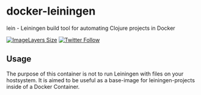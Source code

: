 # docker-leiningen
lein - Leiningen build tool for automating Clojure projects in Docker

[![ImageLayers Size](https://img.shields.io/imagelayers/image-size/axeclbr/leiningen/latest.svg?style=flat-square)](https://imagelayers.io/?images=axeclbr/leiningen:latest)
[![Twitter Follow](https://img.shields.io/twitter/follow/axeclbr.svg?style=social)](https://twitter.com/intent/follow?screen_name=axeclbr)

## Usage

The purpose of this container is not to run Leiningen with files on your hostsystem. It is aimed to be useful as a base-image for leiningen-projects inside of a Docker Container.
